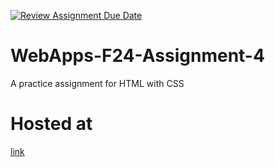 [![Review Assignment Due Date](https://classroom.github.com/assets/deadline-readme-button-22041afd0340ce965d47ae6ef1cefeee28c7c493a6346c4f15d667ab976d596c.svg)](https://classroom.github.com/a/YNXypkor)
# WebApps-F24-Assignment-4
A practice assignment for HTML with CSS
# Hosted at
[link](https://44-563-webapps-f24.github.io/44563-webapps-f24-assignment4-Geethikavarma/greekplay.html)
